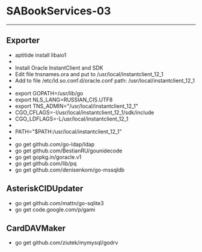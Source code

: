 # SABookServices-03
---------------------------------------------------

## Exporter

* aptitide install libaio1
* 
* Install Oracle InstantClient and SDK
* Edit file tnsnames.ora and put to /usr/local/instantclient_12_1
* Add to file /etc/ld.so.conf.d/oracle.conf path: /usr/local/instantclient_12_1
* 
* export GOPATH=/usr/lib/go
* export NLS_LANG=RUSSIAN_CIS.UTF8
* export TNS_ADMIN="/usr/local/instantclient_12_1"
* CGO_CFLAGS=-I/usr/local/instantclient_12_1/sdk/include
* CGO_LDFLAGS=-L/usr/local/instantclient_12_1
* 
* PATH="$PATH:/usr/local/instantclient_12_1"
* 
* go get github.com/go-ldap/ldap
* go get github.com/BestianRU/gounidecode
* go get gopkg.in/goracle.v1
* go get github.com/lib/pq
* go get github.com/denisenkom/go-mssqldb

## AsteriskCIDUpdater

* go get github.com/mattn/go-sqlite3
* go get code.google.com/p/gami

## CardDAVMaker

* go get github.com/ziutek/mymysql/godrv

